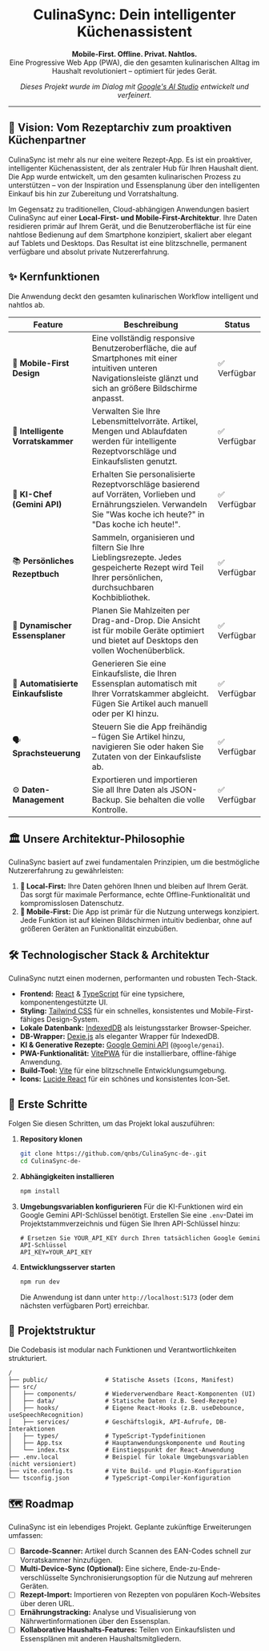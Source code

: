 <div align="center">
  <h1>CulinaSync: Dein intelligenter Küchenassistent</h1>
  <p>
    <strong>Mobile-First. Offline. Privat. Nahtlos.</strong>
    <br />
    Eine Progressive Web App (PWA), die den gesamten kulinarischen Alltag im Haushalt revolutioniert – optimiert für jedes Gerät.
  </p>
  <p>
    <em>Dieses Projekt wurde im Dialog mit <a href="https://ai.studio/apps/drive/1bQgaay6IODal47GVGZcn-65xgfu_PIDC">Google's AI Studio</a> entwickelt und verfeinert.</em>
  </p>
</div>

---

## 🎯 Vision: Vom Rezeptarchiv zum proaktiven Küchenpartner

CulinaSync ist mehr als nur eine weitere Rezept-App. Es ist ein proaktiver, intelligenter Küchenassistent, der als zentraler Hub für Ihren Haushalt dient. Die App wurde entwickelt, um den gesamten kulinarischen Prozess zu unterstützen – von der Inspiration und Essensplanung über den intelligenten Einkauf bis hin zur Zubereitung und Vorratshaltung.

Im Gegensatz zu traditionellen, Cloud-abhängigen Anwendungen basiert CulinaSync auf einer **Local-First- und Mobile-First-Architektur**. Ihre Daten residieren primär auf Ihrem Gerät, und die Benutzeroberfläche ist für eine nahtlose Bedienung auf dem Smartphone konzipiert, skaliert aber elegant auf Tablets und Desktops. Das Resultat ist eine blitzschnelle, permanent verfügbare und absolut private Nutzererfahrung.

## ✨ Kernfunktionen

Die Anwendung deckt den gesamten kulinarischen Workflow intelligent und nahtlos ab.

| Feature                | Beschreibung                                                                                                                                                            | Status      |
| ---------------------- | ----------------------------------------------------------------------------------------------------------------------------------------------------------------------- | ----------- |
| 📱 **Mobile-First Design** | Eine vollständig responsive Benutzeroberfläche, die auf Smartphones mit einer intuitiven unteren Navigationsleiste glänzt und sich an größere Bildschirme anpasst.      | ✅ Verfügbar |
| 🥫 **Intelligente Vorratskammer** | Verwalten Sie Ihre Lebensmittelvorräte. Artikel, Mengen und Ablaufdaten werden für intelligente Rezeptvorschläge und Einkaufslisten genutzt.                  | ✅ Verfügbar |
| 🤖 **KI-Chef (Gemini API)**     | Erhalten Sie personalisierte Rezeptvorschläge basierend auf Vorräten, Vorlieben und Ernährungszielen. Verwandeln Sie "Was koche ich heute?" in "Das koche ich heute!". | ✅ Verfügbar |
| 📚 **Persönliches Rezeptbuch**  | Sammeln, organisieren und filtern Sie Ihre Lieblingsrezepte. Jedes gespeicherte Rezept wird Teil Ihrer persönlichen, durchsuchbaren Kochbibliothek.         | ✅ Verfügbar |
| 📅 **Dynamischer Essensplaner**  | Planen Sie Mahlzeiten per Drag-and-Drop. Die Ansicht ist für mobile Geräte optimiert und bietet auf Desktops den vollen Wochenüberblick.                        | ✅ Verfügbar |
| 🛒 **Automatisierte Einkaufsliste** | Generieren Sie eine Einkaufsliste, die Ihren Essensplan automatisch mit Ihrer Vorratskammer abgleicht. Fügen Sie Artikel auch manuell oder per KI hinzu.     | ✅ Verfügbar |
| 🗣️ **Sprachsteuerung**         | Steuern Sie die App freihändig – fügen Sie Artikel hinzu, navigieren Sie oder haken Sie Zutaten von der Einkaufsliste ab.                                         | ✅ Verfügbar |
| ⚙️ **Daten-Management**          | Exportieren und importieren Sie all Ihre Daten als JSON-Backup. Sie behalten die volle Kontrolle.                                                               | ✅ Verfügbar |


## 🏛️ Unsere Architektur-Philosophie

CulinaSync basiert auf zwei fundamentalen Prinzipien, um die bestmögliche Nutzererfahrung zu gewährleisten:

1.  **🚀 Local-First:** Ihre Daten gehören Ihnen und bleiben auf Ihrem Gerät. Das sorgt für maximale Performance, echte Offline-Funktionalität und kompromisslosen Datenschutz.
2.  **📱 Mobile-First:** Die App ist primär für die Nutzung unterwegs konzipiert. Jede Funktion ist auf kleinen Bildschirmen intuitiv bedienbar, ohne auf größeren Geräten an Funktionalität einzubüßen.

## 🛠️ Technologischer Stack & Architektur

CulinaSync nutzt einen modernen, performanten und robusten Tech-Stack.

-   **Frontend:** [React](https://reactjs.org/) & [TypeScript](https://www.typescriptlang.org/) für eine typsichere, komponentengestützte UI.
-   **Styling:** [Tailwind CSS](https://tailwindcss.com/) für ein schnelles, konsistentes und Mobile-First-fähiges Design-System.
-   **Lokale Datenbank:** [IndexedDB](https://developer.mozilla.org/en-US/docs/Web/API/IndexedDB_API) als leistungsstarker Browser-Speicher.
-   **DB-Wrapper:** [Dexie.js](https://dexie.org/) als eleganter Wrapper für IndexedDB.
-   **KI & Generative Rezepte:** [Google Gemini API](https://ai.google.dev/) (`@google/genai`).
-   **PWA-Funktionalität:** [VitePWA](https://vite-pwa-org.netlify.app/) für die installierbare, offline-fähige Anwendung.
-   **Build-Tool:** [Vite](https://vitejs.dev/) für eine blitzschnelle Entwicklungsumgebung.
-   **Icons:** [Lucide React](https://lucide.dev/) für ein schönes und konsistentes Icon-Set.

## 🏁 Erste Schritte

Folgen Sie diesen Schritten, um das Projekt lokal auszuführen:

1.  **Repository klonen**
    ```sh
    git clone https://github.com/qnbs/CulinaSync-de-.git
    cd CulinaSync-de-
    ```

2.  **Abhängigkeiten installieren**
    ```sh
    npm install
    ```

3.  **Umgebungsvariablen konfigurieren**
    Für die KI-Funktionen wird ein Google Gemini API-Schlüssel benötigt. Erstellen Sie eine `.env`-Datei im Projektstammverzeichnis und fügen Sie Ihren API-Schlüssel hinzu:
    ```env
    # Ersetzen Sie YOUR_API_KEY durch Ihren tatsächlichen Google Gemini API-Schlüssel
    API_KEY=YOUR_API_KEY
    ```

4.  **Entwicklungsserver starten**
    ```sh
    npm run dev
    ```
    Die Anwendung ist dann unter `http://localhost:5173` (oder dem nächsten verfügbaren Port) erreichbar.

## 📂 Projektstruktur

Die Codebasis ist modular nach Funktionen und Verantwortlichkeiten strukturiert.

```
/
├── public/                # Statische Assets (Icons, Manifest)
├── src/
│   ├── components/        # Wiederverwendbare React-Komponenten (UI)
│   ├── data/              # Statische Daten (z.B. Seed-Rezepte)
│   ├── hooks/             # Eigene React-Hooks (z.B. useDebounce, useSpeechRecognition)
│   ├── services/          # Geschäftslogik, API-Aufrufe, DB-Interaktionen
│   ├── types/             # TypeScript-Typdefinitionen
│   ├── App.tsx            # Hauptanwendungskomponente und Routing
│   └── index.tsx          # Einstiegspunkt der React-Anwendung
├── .env.local             # Beispiel für lokale Umgebungsvariablen (nicht versioniert)
├── vite.config.ts         # Vite Build- und Plugin-Konfiguration
└── tsconfig.json          # TypeScript-Compiler-Konfiguration
```

## 🗺️ Roadmap

CulinaSync ist ein lebendiges Projekt. Geplante zukünftige Erweiterungen umfassen:

-   [ ] **Barcode-Scanner:** Artikel durch Scannen des EAN-Codes schnell zur Vorratskammer hinzufügen.
-   [ ] **Multi-Device-Sync (Optional):** Eine sichere, Ende-zu-Ende-verschlüsselte Synchronisierungsoption für die Nutzung auf mehreren Geräten.
-   [ ] **Rezept-Import:** Importieren von Rezepten von populären Koch-Websites über deren URL.
-   [ ] **Ernährungstracking:** Analyse und Visualisierung von Nährwertinformationen über den Essensplan.
-   [ ] **Kollaborative Haushalts-Features:** Teilen von Einkaufslisten und Essensplänen mit anderen Haushaltsmitgliedern.